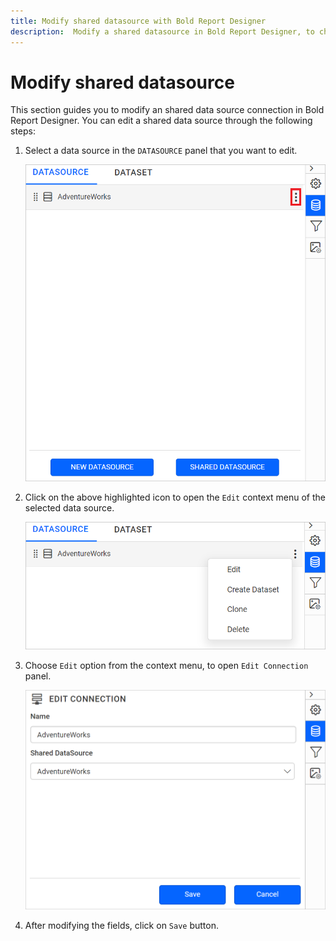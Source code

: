 ```yaml
---
title: Modify shared datasource with Bold Report Designer
description:  Modify a shared datasource in Bold Report Designer, to change the data source properties in the report.
---
```


# Modify shared datasource

This section guides you to modify an shared data source connection in Bold Report Designer. You can edit a shared data source through the following steps:

1. Select a data source in the `DATASOURCE` panel that you want to edit.

   ![Data source item menu icon](/static/assets/on-premise/images/report-designer/manage-data/datasource/data-source-item-menu-icon.png '#width=385px')

2. Click on the above highlighted icon to open the `Edit` context menu of the selected data source.

   ![Data panel context menu](/static/assets/on-premise/images/report-designer/manage-data/datasource/data-panel-context-menu.png '#width=410px')

3. Choose `Edit` option from the context menu, to open `Edit Connection` panel.

   ![Edit connection panel](/static/assets/on-premise/images/report-designer/manage-data/datasource/edit-shared-data-source-panel.png '#width=385px')

4. After modifying the fields, click on `Save` button.